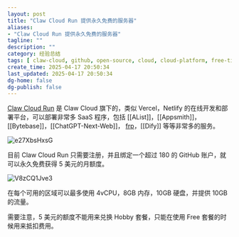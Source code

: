 ```yaml
---
layout: post
title: "Claw Cloud Run 提供永久免费的服务器"
aliases:
- "Claw Cloud Run 提供永久免费的服务器"
tagline: ""
description: ""
category: 经验总结
tags: [ claw-cloud, github, open-source, cloud, cloud-platform, free-tier ]
create_time: 2025-04-17 20:50:34
last_updated: 2025-04-17 20:50:34
dg-home: false
dg-publish: false
---
```


[Claw Cloud Run](https://gtk.pw/claw) 是 Claw Cloud 旗下的，类似 Vercel，Netlify 的在线开发和部署平台，可以部署非常多 SaaS 程序，包括 [[AList]]，[[Appsmith]]，[[Bytebase]]，[[ChatGPT-Next-Web]]， [frp](https://blog.einverne.info/post/2017/11/frp-config.html)，[[Dify]] 等等非常多的服务。

![e27XbsHxsG](https://pic.einverne.info/images/e27XbsHxsG.png)

目前 Claw Cloud Run 只需要注册，并且绑定一个超过 180 的 GitHub 账户，就可以永久免费获得 5 美元的月额度。

![V8zCQ1Jve3](https://pic.einverne.info/images/V8zCQ1Jve3.png)

在每个可用的区域可以最多使用 4vCPU，8GB 内存，10GB 硬盘，并提供 10GB 的流量。

需要注意，5 美元的额度不能用来兑换 Hobby 套餐，只能在使用 Free 套餐的时候用来抵扣费用。


